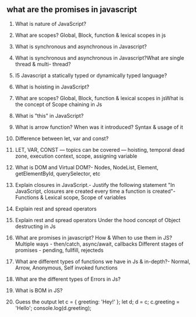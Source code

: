## what are the promises in javascript

1.  What is nature of JavaScript?
2.  What are scopes? Global, Block, function &
    lexical scopes in js
3.  What is synchronous and asynchronous in
    Javascript?
4.  What is synchronous and asynchronous in
    Javascript?What are single thread & multi-
    thread?
5.  I5 Javascript a statically typed or dynamically
    typed language?
6.  What is hoisting in JavaScript?
7.  What are scopes? Global, Block, function &
    lexical scopes in jsWhat is the concept of Scope
    chaining in Js
8.  What is "this" in JavaScript?
9.  What is arrow function? When was it introduced? Syntax & usage of it
10. Difference between let, var and const?
11. LET, VAR, CONST — topics can be covered — hoisting, temporal dead zone, execution context, scope, assigning variable
12. What is DOM and Virtual DOM?- Nodes, NodeList, Element, getElementById, querySelector, etc
13. Explain closures in JavaScript.- Justify the following statement "In JavaScript, closures are created every time a function is created"- Functions & Lexical scope, Scope of variables
14. Explain rest and spread operators

15. Explain rest and spread operators
    Under the hood concept of Object destructing in Js

16. What are promises in javascript? How & When to use them in JS?
    Multiple ways - then/catch, async/await, callbacks
    Different stages of promises - pending, fullfill, rejecteds

17. What are different types of functions we have in Js & in-depth?- Normal, Arrow, Anonymous, Self invoked functions

18. What are the different types of Errors in Js?

19. What is BOM in JS?

20. Guess the output
    let c = { greeting: 'Hey!' };
    let d;
    d = c;
    c.greeting = 'Hello';
    console.log(d.greeting);

